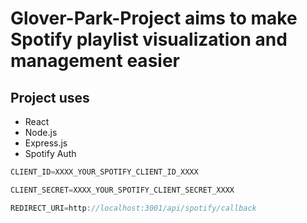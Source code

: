 # Glover-Park-Project aims to make Spotify playlist visualization and management easier

## Project uses

* React
* Node.js
* Express.js
* Spotify Auth


```javascript
CLIENT_ID=XXXX_YOUR_SPOTIFY_CLIENT_ID_XXXX

CLIENT_SECRET=XXXX_YOUR_SPOTIFY_CLIENT_SECRET_XXXX

REDIRECT_URI=http://localhost:3001/api/spotify/callback
```
